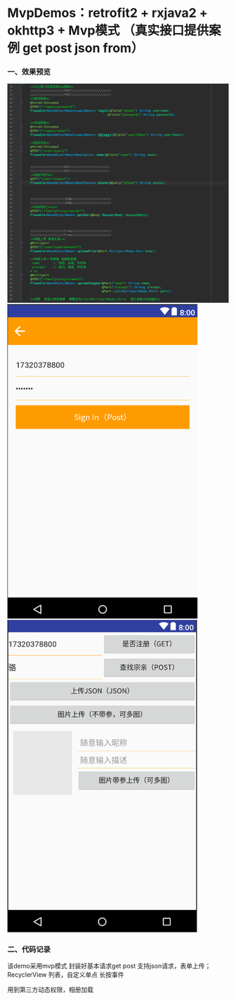 # MvpDemos：retrofit2 + rxjava2 + okhttp3 + Mvp模式  （真实接口提供案例 get post json from）

### 一、效果预览
![接口预览](images/ic_1.png)
![登录](images/ic_2.png)
![接口调试](images/ic_3.png)


### 二、代码记录

该demo采用mvp模式
封装好基本请求get post
支持json请求，表单上传；
RecyclerView 列表，自定义单点 长按事件

用到第三方动态权限，相册加载


